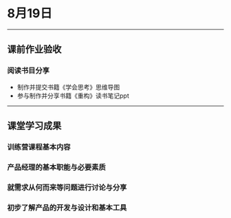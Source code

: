# 8月19日

---
## 课前作业验收
### 阅读书目分享
- 制作并提交书籍《学会思考》思维导图
- 参与制作并分享书籍《重构》读书笔记ppt

---
## 课堂学习成果
### 训练营课程基本内容
### 产品经理的基本职能与必要素质
### 就需求从何而来等问题进行讨论与分享
### 初步了解产品的开发与设计和基本工具